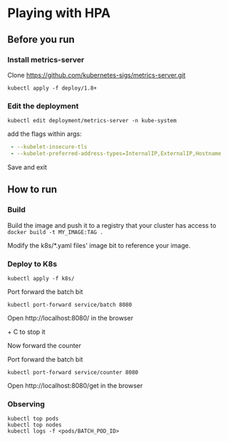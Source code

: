 # Playing with HPA

## Before you run

### Install metrics-server
Clone https://github.com/kubernetes-sigs/metrics-server.git
```shell script
kubectl apply -f deploy/1.8+
```
### Edit the deployment 

```shell script
kubectl edit deployment/metrics-server -n kube-system
```

add the flags within args:
```yaml
 - --kubelet-insecure-tls
 - --kubelet-preferred-address-types=InternalIP,ExternalIP,Hostname
```

Save and exit


## How to run

### Build

Build the image and push it to a registry that your cluster has access to
`docker build -t MY_IMAGE:TAG .`

Modify the k8s/*.yaml files' image bit to reference your image.


### Deploy to K8s
```shell script
kubectl apply -f k8s/
```

Port forward the batch bit
```shell script
kubectl port-forward service/batch 8080
```

Open http://localhost:8080/ in the browser

<Ctrl> + C to stop it

Now forward the counter

Port forward the batch bit
```shell script
kubectl port-forward service/counter 8080
```

Open http://localhost:8080/get in the browser


### Observing

```shell script
kubectl top pods
kubectl top nodes
kubectl logs -f <pods/BATCH_POD_ID>
```